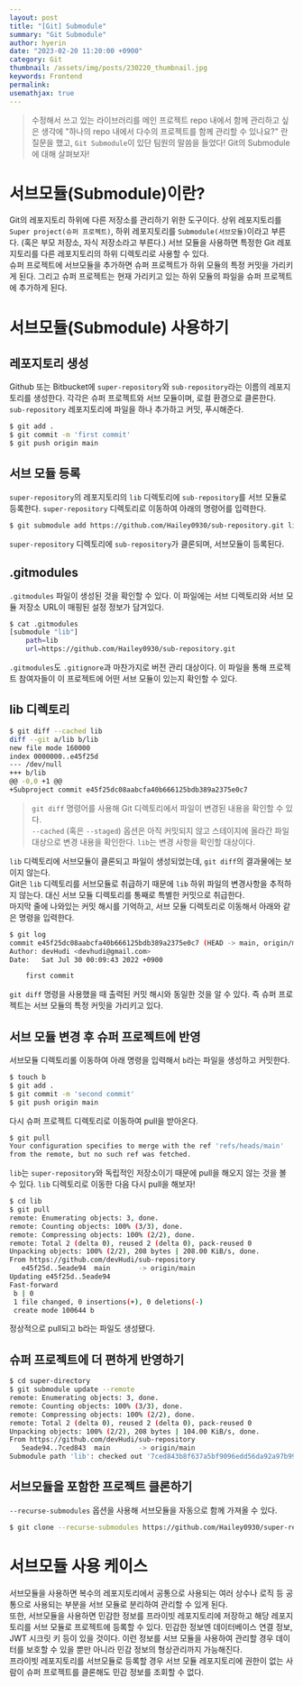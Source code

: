 ```yaml
---
layout: post
title: "[Git] Submodule"
summary: "Git Submodule"
author: hyerin
date: "2023-02-20 11:20:00 +0900"
category: Git
thumbnail: /assets/img/posts/230220_thumbnail.jpg
keywords: Frontend
permalink:
usemathjax: true
---
```


> 수정해서 쓰고 있는 라이브러리를 메인 프로젝트 repo 내에서 함께 관리하고 싶은 생각에 "하나의 repo 내에서 다수의 프로젝트를 함께 관리할 수 있나요?" 란 질문을 했고, `Git Submodule`이 있단 팀원의 말씀을 들었다! Git의 Submodule에 대해 살펴보자!

# 서브모듈(Submodule)이란?

Git의 레포지토리 하위에 다른 저장소를 관리하기 위한 도구이다. 상위 레포지토리를 `Super project(슈퍼 프로젝트)`, 하위 레포지토리를 `Submodule(서브모듈)`이라고 부른다. (혹은 부모 저장소, 자식 저장소라고 부른다.) 서브 모듈을 사용하면 특정한 Git 레포지토리를 다른 레포지토리의 하위 디렉토리로 사용할 수 있다.<br />
슈퍼 프로젝트에 서브모듈을 추가하면 슈퍼 프로젝트가 하위 모듈의 특정 커밋을 가리키게 된다. 그리고 슈퍼 프로젝트는 현재 가리키고 있는 하위 모듈의 파일을 슈퍼 프로젝트에 추가하게 된다.

# 서브모듈(Submodule) 사용하기

## 레포지토리 생성

Github 또는 Bitbucket에 `super-repository`와 `sub-repository`라는 이름의 레포지토리를 생성한다. 각각은 슈퍼 프로젝트와 서브 모듈이며, 로컬 환경으로 클론한다.<br />
`sub-repository` 레포지토리에 파일을 하나 추가하고 커밋, 푸시해준다.

```bash
$ git add .
$ git commit -m 'first commit'
$ git push origin main
```

## 서브 모듈 등록

`super-repository`의 레포지토리의 `lib` 디렉토리에 `sub-repository`를 서브 모듈로 등록한다. `super-repository` 디렉토리로 이동하여 아래의 명령어를 입력한다.

```bash
$ git submodule add https://github.com/Hailey0930/sub-repository.git lib
```

`super-repository` 디렉토리에 `sub-repository`가 클론되며, 서브모듈이 등록된다.

## .gitmodules

`.gitmodules` 파일이 생성된 것을 확인할 수 있다. 이 파일에는 서브 디렉토리와 서브 모듈 저장소 URL이 매핑된 설정 정보가 담겨있다.

```bash
$ cat .gitmodules
[submodule "lib"]
    path=lib
    url=https://github.com/Hailey0930/sub-repository.git
```

`.gitmodules`도 `.gitignore`과 마찬가지로 버전 관리 대상이다. 이 파일을 통해 프로젝트 참여자들이 이 프로젝트에 어떤 서브 모듈이 있는지 확인할 수 있다.

## lib 디렉토리

```bash
$ git diff --cached lib
diff --git a/lib b/lib
new file mode 160000
index 0000000..e45f25d
--- /dev/null
+++ b/lib
@@ -0,0 +1 @@
+Subproject commit e45f25dc08aabcfa40b666125bdb389a2375e0c7
```

> `git diff` 명령어를 사용해 Git 디렉토리에서 파일이 변경된 내용을 확인할 수 있다.<br /> `--cached` (혹은 `--staged`) 옵션은 아직 커밋되지 않고 스테이지에 올라간 파일 대상으로 변경 내용을 확인한다. `lib`는 변경 사항을 확인할 대상이다.

`lib` 디렉토리에 서브모듈이 클론되고 파일이 생성되었는데, `git diff`의 결과물에는 보이지 않는다.<br />
Git은 `lib` 디렉토리를 서브모듈로 취급하기 때문에 `lib` 하위 파일의 변경사항을 추적하지 않는다. 대신 서브 모듈 디렉토리를 통째로 특별한 커밋으로 취급한다.<br />
마지막 줄에 나와있는 커밋 해시를 기억하고, 서브 모듈 디렉토리로 이동해서 아래와 같은 명령을 입력한다.

```bash
$ git log
commit e45f25dc08aabcfa40b666125bdb389a2375e0c7 (HEAD -> main, origin/main)
Author: devHudi <devhudi@gmail.com>
Date:   Sat Jul 30 00:09:43 2022 +0900

    first commit
```

`git diff` 명령을 사용했을 때 출력된 커밋 해시와 동일한 것을 알 수 있다. 즉 슈퍼 프로젝트는 서브 모듈의 특정 커밋을 가리키고 있다.

## 서브 모듈 변경 후 슈퍼 프로젝트에 반영

서브모듈 디렉토리롤 이동하여 아래 명령을 입력해서 `b`라는 파일을 생성하고 커밋한다.

```bash
$ touch b
$ git add .
$ git commit -m 'second commit'
$ git push origin main
```

다시 슈퍼 프로젝트 디렉토리로 이동하여 pull을 받아온다.

```bash
$ git pull
Your configuration specifies to merge with the ref 'refs/heads/main'
from the remote, but no such ref was fetched.
```

`lib`는 `super-repository`와 독립적인 저장소이기 때문에 pull을 해오지 않는 것을 볼 수 있다. `lib` 디렉토리로 이동한 다음 다시 pull을 해보자!

```bash
$ cd lib
$ git pull
remote: Enumerating objects: 3, done.
remote: Counting objects: 100% (3/3), done.
remote: Compressing objects: 100% (2/2), done.
remote: Total 2 (delta 0), reused 2 (delta 0), pack-reused 0
Unpacking objects: 100% (2/2), 208 bytes | 208.00 KiB/s, done.
From https://github.com/devHudi/sub-repository
   e45f25d..5eade94  main       -> origin/main
Updating e45f25d..5eade94
Fast-forward
 b | 0
 1 file changed, 0 insertions(+), 0 deletions(-)
 create mode 100644 b
```

정상적으로 pull되고 b라는 파일도 생성됐다.

## 슈퍼 프로젝트에 더 편하게 반영하기

```bash
$ cd super-directory
$ git submodule update --remote
remote: Enumerating objects: 3, done.
remote: Counting objects: 100% (3/3), done.
remote: Compressing objects: 100% (2/2), done.
remote: Total 2 (delta 0), reused 2 (delta 0), pack-reused 0
Unpacking objects: 100% (2/2), 208 bytes | 104.00 KiB/s, done.
From https://github.com/devHudi/sub-repository
   5eade94..7ced843  main       -> origin/main
Submodule path 'lib': checked out '7ced843b8f637a5bf9096edd56da92a97b99f907'
```

## 서브모듈을 포함한 프로젝트 클론하기

`--recurse-submodules` 옵션을 사용해 서브모듈을 자동으로 함께 가져올 수 있다.

```bash
$ git clone --recurse-submodules https://github.com/Hailey0930/super-repository.git
```

# 서브모듈 사용 케이스

서브모듈을 사용하면 복수의 레포지토리에서 공통으로 사용되는 여러 상수나 로직 등 공통으로 사용되는 부분을 서브 모듈로 분리하여 관리할 수 있게 된다.<br />
또한, 서브모듈을 사용하면 민감한 정보를 프라이빗 레포지토리에 저장하고 해당 레포지토리를 서브 모듈로 프로젝트에 등록할 수 있다. 민감한 정보엔 데이터베이스 연결 정보, JWT 시크릿 키 등이 있을 것이다. 이런 정보를 서브 모듈을 사용하여 관리할 경우 데이터를 보호할 수 있을 뿐만 아니라 민감 정보의 형상관리까지 가능해진다.<br />
프라이빗 레포지토리를 서브모듈로 등록할 경우 서브 모듈 레포지토리에 권한이 없는 사람이 슈퍼 프로젝트를 클론해도 민감 정보를 조회할 수 없다.
